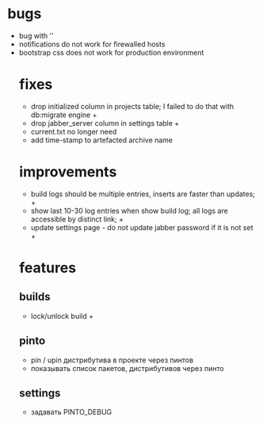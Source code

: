 # bugs
- bug with '<table cellpadding="2" cellspacing="2" border="0">'
- notifications do not work for firewalled hosts
- bootstrap css does not work for production environment

# fixes
- drop initialized column in projects table; I failed to do that with db:migrate engine +
- drop jabber_server column in settings table +
- current.txt no longer need
- add time-stamp to artefacted archive name 

# improvements
- build logs should be multiple entries, inserts are faster than updates; +
- show last 10-30 log entries when show build log; all logs are accessible by distinct link; +
- update settings page - do not update jabber password if it is not set +

# features

## builds
- lock/unlock build +

## pinto
- pin / upin дистрибутива в проекте через пинтов
- показывать список пакетов, дистрибутивов через пинто

## settings
- задавать PINTO_DEBUG

